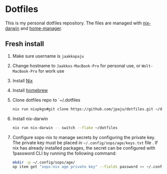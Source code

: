 # Dotfiles

This is my personal dotfiles repository. The files are managed with [nix-darwin]() and [home-manager]().

## Fresh install

1. Make sure username is `jaakkopaju`
2. Change hostname to `Jaakkos-MacBook-Pro` for personal use, or `Wolt-MacBook-Pro` for work use
3. Install [Nix](https://nixos.org)
4. Install [homebrew](https://brew.sh)
5. Clone dotfiles repo to `~/.dotfiles
   ```bash
   nix run nixpkgs#git clone https://github.com/jpaju/dotfiles.git ~/dotfiles
   ```
6. Install nix-darwin
   ```bash
   nix run nix-darwin -- switch --flake ~/dotfiles
   ```
7. Configure sops-nix to manage secrets by configuring the private key.
   The private key must be placed in `~/.config/sops/age/keys.txt` file .
   If nix has already installed packages, the secret can be configured with 1password CLI by running the following command:

   ```bash
   mkdir -p ~/.config/sops/age/
   op item get "sops-nix age private key" --fields password >> ~/.config/sops/age/keys.txt
   ```
